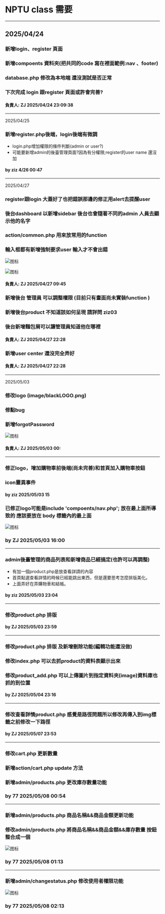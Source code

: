NPTU class 需要 
===
----
2025/04/24
--- 
### 新增login、register 頁面 
### 新增compoents 資料夾(把共同的code 寫在裡面範例:nav 、footer)
### database.php 修改為本地端 還沒測試是否正常 
### 下次完成 login 跟register 頁面或許會完善?

#### 負責人: ZJ  2025/04/24 23:09:38
---
2025/04/25
### 新增register.php後端，login後端有微調
-  login.php增加權限的條件判斷(admin or user?)
-  可能要新增admin的後臺管理頁面?因為有分權限;register的user name 還沒加
#### by ziz 4/26 00:47
---
2025/04/27
###  register跟login 大蓋好了也把錯誤那邊的修正用alert去提醒user
###  後台dashboard 以新增sidebar 後台也會隨著不同的admin 人員去顯示他的名字
###  action/common.php 用來放常用的function
###  輸入框都有新增強制要求user 輸入才不會出錯
![ 图标](readmeimg/dashboard.png)

![ 图标](readmeimg/dashboard2.png)

#### 負責人: ZJ  2025/04/27 09:45

### 新增後台 管理員 可以調整權限 (目前只有畫面尚未實裝function )
### 新增後台product 不知道該如何呈現 請詳問 ziz03
### 後台新增麵包屑可以讓管理員知道他在哪裡

#### 負責人: ZJ  2025/04/27 22:28

### 新增user center 還沒完全弄好
#### 負責人: ZJ  2025/04/27 22:28
---
2025/05/03
### 修改logo (image/blackLOGO.png)
### 修點bug
### 新增forgotPassword
![ 图标](readmeimg/1280.jpg)

#### 負責人: ZJ  2025/05/03 00:
---
### 修正logo，增加購物車前後端(尚未完善)和首頁加入購物車按鈕
### icon靈異事件
#### by ziz 2025/05/03 15

### 已修正logo可能是include 'compoents/nav.php'; 放在最上面所導致的 應該要放在 body 標籤內的最上面
![ 图标](readmeimg/images.jpg)

### by ZJ 2025/05/03 16:00
----
### admin後臺管理的商品列表和新增商品已經搞定(也許可以再調整)
- 有加一個product.php是放查看詳請的內容
- 首頁點選查看詳情的時候已經能跳出東西，但是還要思考怎麼排版美化。
- 上面弄好在弄購物車和結帳。
#### by ziz 2025/05/03 23:04
---
### 修改product.php 排版

#### by ZJ 2025/05/03 23:59
---
### 修改product.php 排版 及新增刪除功能(編輯功能還沒做)
### 修改index.php 可以去抓product的資料表顯示出來
### 修改product_add.php 可以上傳圖片到指定資料夾(image)資料庫也抓的到位置

#### by ZJ 2025/05/04 23:16
---
### 修改查看詳情product.php 感覺是路徑問題所以修改再傳入到img標籤之前修改一下路徑


#### by ZJ 2025/05/07 23:53
---
### 修改cart.php 更新數量 
### 新增action/cart.php update 方法
### 新增admin/products.php 更改庫存數量功能

### by 77 2025/05/08 00:54
---
### 新增admin/products.php 商品名稱&&商品金額更新功能
### 修改admin/products.php 將商品名稱&&商品金額&&庫存數量 按鈕整合成一個
![ 图标](readmeimg/ProductManagement.png)

### by 77 2025/05/08 01:13
---
### 新增admin/changestatus.php 修改使用者權限功能
![ 图标](readmeimg/user_update.png.png)

### by 77 2025/05/08 02:13